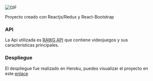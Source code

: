 ![GIF](https://github.com/erielilara/desafio_frontend/blob/main/public/assets/desafio_frontend.gif)

Proyecto creado con Reactjs/Redux y React-Bootstrap

### API

La Api utilizada es [RAWG API](https://rawg.io/apidocs) que contiene videojuegos y sus características principales.


### Despliegue
El despliegue fue realizado en Heroku, puedes visualizar el proyecto en este [enlace](https://desafio-frontend-houm.herokuapp.com/)